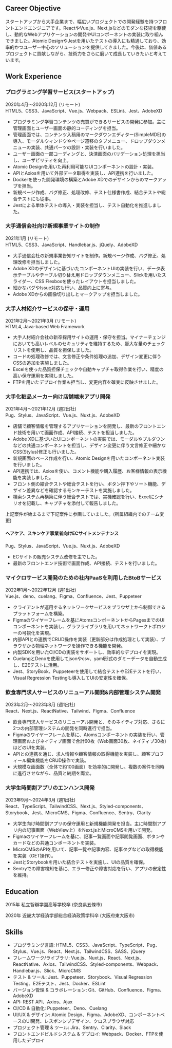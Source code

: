 ## Career Objective

スタートアップから大手企業まで、幅広いプロジェクトでの開発経験を持つフロントエンドエンジニアです。ReactやVue.js、Next.jsなどのモダンな技術を駆使し、動的なWebアプリケーションの開発やUIコンポーネントの実装に取り組んできました。Atomic DesignやJestを用いたテストの導入にも精通しており、効率的かつユーザー中心のソリューションを提供してきました。今後は、価値あるプロジェクトに貢献しながら、技術力をさらに磨いて成長していきたいと考えています。

## Work Experience

### プログラミング学習サービス(スタートアップ)

2020年4月～2020年12月 (リモート)  
HTML5、CSS3、JavaScript、Vue.js、Webpack、ESLint、Jest、AdobeXD  
- プログラミング学習コンテンツの売買ができるサービスの開発に参加。主に管理画面とユーザー画面の静的コーディングを担当。
- 管理画面では、コンテンツ入稿用のマークダウンエディター(SimpleMDE)の導入、モーダルウィンドウやページ遷移のタブメニュー、ドロップダウンメニューの実装、共通パーツの設計・実装を行いました。
- ユーザー画面の一部コーディングと、決済画面のバリデーション処理を担当し、ユーザビリティを向上。
- Atomic Designを用いた再利用可能なUIコンポーネントの設計・実装。
- APIとAxiosを用いて外部データ取得を実装し、API連携を行いました。
- Dockerを使った開発環境の構築とAdobe XDでのデザインからのマークアップを担当。
- 新規ページ作成、バグ修正、処理改修、テスト仕様書作成、結合テストや総合テストにも従事。
- Jestによる単体テストの導入・実装を担当し、テスト自動化を推進しました。

### 大手通信会社向け新規事業サイトの制作

2021年1月 (リモート)  
HTML5、CSS3、JavaScript、Handlebar.js、jQuely、AdobeXD
- 大手通信会社の新規事業告知サイトを制作。新規ページ作成、バグ修正、処理改修を担当しました。
- Adobe XDのデザインに基づいたコンポーネントUIの実装を行い、データ表示テーブルやテーブル切り替え用ドロップダウンメニュー、Slickを用いたスライダー、CSS Flexboxを使ったレイアウトを担当しました。
- 細かなバグやIssue対応も行い、品質向上に寄与。
- Adobe XDからの画像切り出しとマークアップを担当しました。

### 大手人材紹介サービスの保守・運用

2021年2月～2021年3月 (リモート)  
HTML4, Java-based Web Framework
- 大手人材紹介会社の新卒採用サイトの運用・保守を担当。マイナーチェンジにおいても高いレベルのセキュリティを維持するため、膨大な量のチェックリストを使用し、品質を担保しました。
- コードの処理改修では、文言修正や条件処理の追加、デザイン変更に伴うCSSの追加を実施しました。
- Excelを使った品質担保チェックや自動キャプチャ取得作業を行い、精度の高い保守運用を実現しました。
- FTPを用いたデプロイ作業も担当し、変更内容を確実に反映させました。

### 大手化粧品メーカー向け店舗端末アプリ開発

2021年4月～2021年12月 (週2出社)  
Pug、Stylus、JavaScript、Vue.js、Nuxt.js、AdobeXD
- 店舗で顧客情報を管理するアプリケーションを開発し、最新のフロントエンド技術を用いて画面作成、API接続、テストを担当しました。
- Adobe XDに基づいたUIコンポーネントの実装では、モーダルやプルダウンなどの共通コンポーネントを担当し、デザイン変更に伴う文言修正や細かなCSS(Stylus)修正も行いました。
- 新規画面のベース作成を行い、Atomic Designを用いたコンポーネント実装を行いました。
- API連携では、Axiosを使い、コメント機能や購入履歴、お客様情報の表示機能を実装しました。
- フロント側の結合テストや総合テストを行い、ボタン押下やソート機能、デザイン差異などを確認するモンキーテストを実施しました。
- 検索システム再構築に伴う総合テストでは、実機確認を行い、Excelにシナリオを記載し、キャプチャを添付して報告しました。

上記案件が始まるまで下記案件に参画していました。(所属組織内でのチーム変更)

#### ヘアケア、スキンケア事業者向けECサイトメンテナンス

Pug、Stylus、JavaScript、Vue.js、Nuxt.js、AdobeXD
- ECサイトの販売システム改修を主でした。
- 最新のフロントエンド技術で画面作成、API接続、テストを行いました。

### マイクロサービス開発のための社内PaaSを利用したBtoBサービス

2022年1月～2022年12月 (週1出社)  
Vue.js、deno、cuelang、Figma、Confluence、Jest、Puppeteer
- クライアントが運用するネットワークサービスをブラウザ上から制御できるプラットフォームを構築。
- Figmaのワイヤーフレームを基にAtomsコンポーネントからPagesまでのUIコンポーネントを実装し、グラフライブラリを用いてネットワークトポロジーの可視化を実現。
- 内部APIとの連携でCRUD操作を実装（更新部分は作成処理として実装）、ブラウザから物理ネットワークを操作できる機能を開発。
- 内製SDKを用いたCI/CDの実装をサポートし、効率的なデプロイを実現。
- CuelangとDenoを使用してjsonやcsv、yaml形式のダミーデータを自動生成し、E2Eテストに活用。
- Jest、StoryBook、Puppeteerを使用して結合テストやE2Eテストを行い、Visual Regression Testingも導入してUIの安定性を確保。

### 飲食専門求人サービスのリニューアル開発&内部管理システム開発

2023年2月～2023年8月 (週1出社)  
React、Next.js、ReactNative、Tailwind、Figma、Confluence
- 飲食専門求人サービスのリニューアル開発と、そのネイティブ対応、さらに2つの内部管理システムの開発を同時進行で担当。
- Figmaのワイヤーフレームを基に、Atomsコンポーネントの実装を行い、管理画面およびネイティブ画面で合計60枚（Web画面30枚、ネイティブ30枚）ほどのUIを実装。
- APIとの連携を通じ、求人情報や顧客情報の取得機能を実装し、顧客プロフィール編集機能をCRUD操作で実装。
- 大規模な画面数（全体で約100画面）を効率的に開発し、複数の案件を同時に進行させながら、品質と納期を両立。

### 大学生時間割アプリのエンハンス開発

2023年9月～2024年3月 (週1出社)  
React、TypeScript、TailwindCSS、Next.js、Styled-components、Storybook、Jest、MicroCMS、Figma、Confluence、Sentry、Clarity
- 大学生向け時間割アプリの保守運用と新規機能開発を担当。主に時間割アプリ内の記事画面（WebView上）をNext.jsとMicroCMSを用いて開発。
- Figmaのワイヤーフレームを基に、記事一覧画面や記事閲覧画面、ボタンやカードなどの共通コンポーネントを実装。
- MicroCMSのAPIを用いて、記事一覧や記事内容、記事タグなどの取得機能を実装（GET操作）。
- JestとStorybookを用いた結合テストを実施し、UIの品質を確保。
- Sentryでの障害検知を基に、エラー修正や障害対応を行い、アプリの安定性を維持。


## Education

2015年
私立智辯学園高等学校卒 (奈良県五條市)

2020年
近畿大学経済学部総合経済政策学科卒 (大阪府東大阪市)

## Skills

- プログラミング言語: HTML5、CSS3、JavaScript、TypeScript、Pug、Stylus、Vue.js、React、Next.js、TailwindCSS、SASS、jQuery
- フレームワーク/ライブラリ: Vue.js、Nuxt.js、React、Next.js、ReactNative、Axios、TailwindCSS、Styled-components、Webpack、Handlebar.js、Slick、MicroCMS
- テスト & ツール: Jest、Puppeteer、Storybook、Visual Regression Testing、E2Eテスト、Jest、Docker、ESLint
- バージョン管理 & コラボレーション: Git、GitHub、Confluence、Figma、AdobeXD
- API: REST API、Axios、Ajax
- CI/CD & 自動化: Puppeteer、Deno、Cuelang
- UI/UX & デザイン: Atomic Design、Figma、AdobeXD、コンポーネントベースのUI開発、レスポンシブデザイン、クロスブラウザ対応
- プロジェクト管理 & ツール: Jira、Sentry、Clarity、Slack
- フロントエンドビルドシステム & デプロイ: Webpack、Docker、FTPを使用したデプロイ

